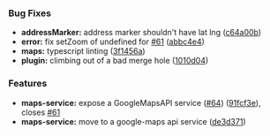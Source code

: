 ### Bug Fixes

* **addressMarker:** address marker shouldn't have lat lng ([c64a00b](https://github.com/Vheissu/aurelia-google-maps/commit/c64a00b))
* **error:** fix setZoom of undefined for [#61](https://github.com/Vheissu/aurelia-google-maps/issues/61) ([abbc4e4](https://github.com/Vheissu/aurelia-google-maps/commit/abbc4e4))
* **maps:** typescript linting ([3f1456a](https://github.com/Vheissu/aurelia-google-maps/commit/3f1456a))
* **plugin:** climbing out of a bad merge hole ([1010d04](https://github.com/Vheissu/aurelia-google-maps/commit/1010d04))


### Features

* **maps-service:** expose a GoogleMapsAPI service ([#64](https://github.com/Vheissu/aurelia-google-maps/issues/64)) ([91fcf3e](https://github.com/Vheissu/aurelia-google-maps/commit/91fcf3e)), closes [#61](https://github.com/Vheissu/aurelia-google-maps/issues/61)
* **maps-service:** move to a google-maps api service ([de3d371](https://github.com/Vheissu/aurelia-google-maps/commit/de3d371))

